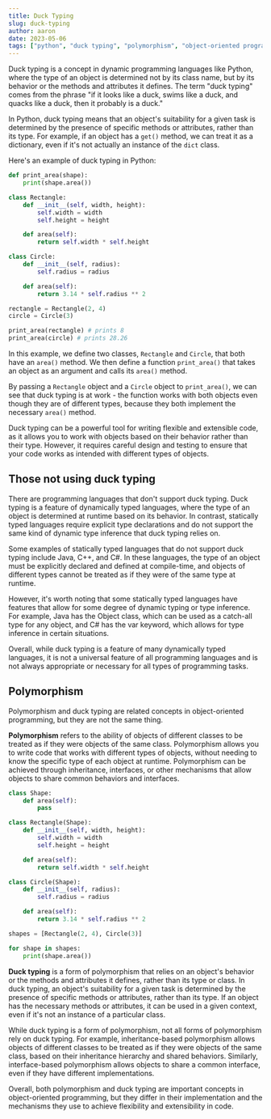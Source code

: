 ```yaml
---
title: Duck Typing
slug: duck-typing
author: aaron
date: 2023-05-06
tags: ["python", "duck typing", "polymorphism", "object-oriented programming"]
---
```



Duck typing is a concept in dynamic programming languages like Python, where the type of an object is determined not by its class name, but by its behavior or the methods and attributes it defines. The term "duck typing" comes from the phrase "if it looks like a duck, swims like a duck, and quacks like a duck, then it probably is a duck."

In Python, duck typing means that an object's suitability for a given task is determined by the presence of specific methods or attributes, rather than its type. For example, if an object has a `get()` method, we can treat it as a dictionary, even if it's not actually an instance of the `dict` class.

Here's an example of duck typing in Python:

```python
def print_area(shape):
    print(shape.area())

class Rectangle:
    def __init__(self, width, height):
        self.width = width
        self.height = height

    def area(self):
        return self.width * self.height

class Circle:
    def __init__(self, radius):
        self.radius = radius

    def area(self):
        return 3.14 * self.radius ** 2

rectangle = Rectangle(2, 4)
circle = Circle(3)

print_area(rectangle) # prints 8
print_area(circle) # prints 28.26
```

In this example, we define two classes, `Rectangle` and `Circle`, that both have an `area()` method. We then define a function `print_area()` that takes an object as an argument and calls its `area()` method.

By passing a `Rectangle` object and a `Circle` object to `print_area()`, we can see that duck typing is at work - the function works with both objects even though they are of different types, because they both implement the necessary `area()` method.

Duck typing can be a powerful tool for writing flexible and extensible code, as it allows you to work with objects based on their behavior rather than their type. However, it requires careful design and testing to ensure that your code works as intended with different types of objects.

## Those not using duck typing

There are programming languages that don't support duck typing. Duck typing is a feature of dynamically typed languages, where the type of an object is determined at runtime based on its behavior. In contrast, statically typed languages require explicit type declarations and do not support the same kind of dynamic type inference that duck typing relies on.

Some examples of statically typed languages that do not support duck typing include Java, C++, and C#. In these languages, the type of an object must be explicitly declared and defined at compile-time, and objects of different types cannot be treated as if they were of the same type at runtime.

However, it's worth noting that some statically typed languages have features that allow for some degree of dynamic typing or type inference. For example, Java has the Object class, which can be used as a catch-all type for any object, and C# has the var keyword, which allows for type inference in certain situations.

Overall, while duck typing is a feature of many dynamically typed languages, it is not a universal feature of all programming languages and is not always appropriate or necessary for all types of programming tasks.

## Polymorphism

Polymorphism and duck typing are related concepts in object-oriented programming, but they are not the same thing.

**Polymorphism** refers to the ability of objects of different classes to be treated as if they were objects of the same class. Polymorphism allows you to write code that works with different types of objects, without needing to know the specific type of each object at runtime. Polymorphism can be achieved through inheritance, interfaces, or other mechanisms that allow objects to share common behaviors and interfaces.

```python
class Shape:
    def area(self):
        pass

class Rectangle(Shape):
    def __init__(self, width, height):
        self.width = width
        self.height = height

    def area(self):
        return self.width * self.height

class Circle(Shape):
    def __init__(self, radius):
        self.radius = radius

    def area(self):
        return 3.14 * self.radius ** 2

shapes = [Rectangle(2, 4), Circle(3)]

for shape in shapes:
    print(shape.area())
```

**Duck typing** is a form of polymorphism that relies on an object's behavior or the methods and attributes it defines, rather than its type or class. In duck typing, an object's suitability for a given task is determined by the presence of specific methods or attributes, rather than its type. If an object has the necessary methods or attributes, it can be used in a given context, even if it's not an instance of a particular class.

While duck typing is a form of polymorphism, not all forms of polymorphism rely on duck typing. For example, inheritance-based polymorphism allows objects of different classes to be treated as if they were objects of the same class, based on their inheritance hierarchy and shared behaviors. Similarly, interface-based polymorphism allows objects to share a common interface, even if they have different implementations.

Overall, both polymorphism and duck typing are important concepts in object-oriented programming, but they differ in their implementation and the mechanisms they use to achieve flexibility and extensibility in code.
